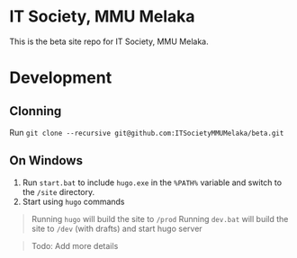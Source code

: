 # IT Society, MMU Melaka
This is the beta site repo for IT Society, MMU Melaka.

# Development
## Clonning
Run `git clone --recursive git@github.com:ITSocietyMMUMelaka/beta.git`
## On Windows
1. Run `start.bat` to include `hugo.exe` in the `%PATH%` variable and switch to the `/site` directory.
2. Start using `hugo` commands
> Running `hugo` will build the site to `/prod`
> Running `dev.bat` will build the site to `/dev` (with drafts) and start hugo server


> Todo: Add more details
